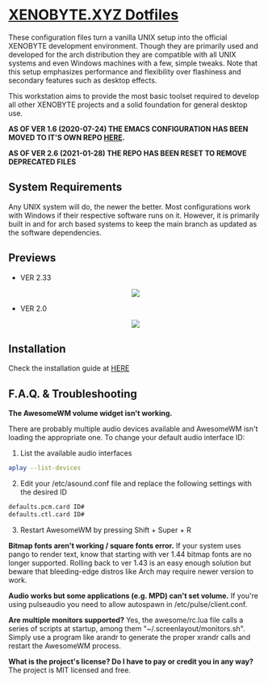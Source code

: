 # [XENOBYTE.XYZ Dotfiles](https://xenobyte.xyz.localhost/projects/?nav=dotfiles)
These configuration files turn a vanilla UNIX setup into the official XENOBYTE development environment.
Though they are primarily used and developed for the arch distribution they are compatible with all UNIX systems and even Windows machines with a few, simple tweaks. Note that this setup emphasizes performance and flexibility over flashiness and secondary features such as desktop effects.

This workstation aims to provide the most basic toolset required to develop all other XENOBYTE projects and a solid foundation for general desktop use. 

**AS OF VER 1.6 (2020-07-24) THE EMACS CONFIGURATION HAS BEEN MOVED TO IT'S OWN REPO [HERE](https://xenobyte.xyz/projects/?nav=hexmacs).**

**AS OF VER 2.6 (2021-01-28) THE REPO HAS BEEN RESET TO REMOVE DEPRECATED FILES**

## System Requirements

Any UNIX system will do, the newer the better. Most configurations work with Windows if their respective software runs on it. However, it is primarily built in and for arch based systems to keep the main branch as updated as the software dependencies.

## Previews

* VER 2.33
<p align="center"><img src="https://i.imgur.com/xuDG0tx.jpg" style="max-width: 720px;"/></p>

* VER 2.0
<p align="center"><img src="https://i.imgur.com/LXxXJkB.jpg" style="max-width: 720px;"/></p>


## Installation
Check the installation guide at [HERE](https://xenobyte.xyz.localhost/projects/?nav=dotfiles)
   
   
   
## F.A.Q. & Troubleshooting

**The AwesomeWM volume widget isn't working.**

There are probably multiple audio devices available and AwesomeWM isn't loading the appropriate one. To change your default audio interface ID:

1. List the available audio interfaces
```sh
aplay --list-devices
```

2. Edit your /etc/asound.conf file and replace the following settings with the desired ID 
```sh
defaults.pcm.card ID#
defaults.ctl.card ID#
```

3. Restart AwesomeWM by pressing Shift + Super + R


**Bitmap fonts aren't working / square fonts error.**
If your system uses pango to render text, know that starting with ver 1.44 bitmap fonts are no longer supported. Rolling back to ver 1.43 is an easy enough solution but beware that bleeding-edge distros like Arch may require newer version to work.


**Audio works but some applications (e.g. MPD) can't set volume.**
If you're using pulseaudio you need to allow autospawn in /etc/pulse/client.conf.


**Are multiple monitors supported?**
Yes, the awesome/rc.lua file calls a series of scripts at startup, among them "~/.screenlayout/monitors.sh". Simply use a program like arandr to generate the proper xrandr calls and restart the AwesomeWM process.


**What is the project's license? Do I have to pay or credit you in any way?**
The project is MIT licensed and free. 


